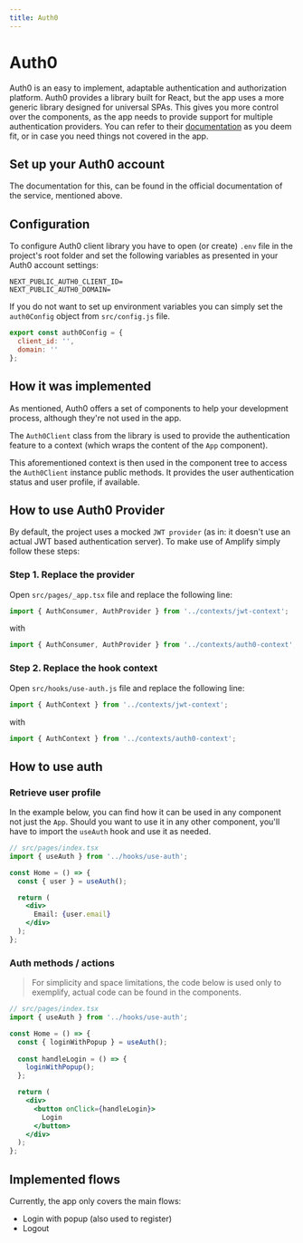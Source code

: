 ```yaml
---
title: Auth0
---
```


# Auth0

Auth0 is an easy to implement, adaptable authentication and authorization platform. Auth0 provides a
library built for React, but the app uses a more generic library designed for universal SPAs. This
gives you more control over the components, as the app needs to provide support for multiple
authentication providers. You can refer to their [documentation](https://auth0.com/docs/)
as you deem fit, or in case you need things not covered in the app.

## Set up your Auth0 account

The documentation for this, can be found in the official documentation of the service, mentioned
above.

## Configuration

To configure Auth0 client library you have to open (or create) `.env` file in the project's root
folder and set the following variables as presented in your Auth0 account settings:

```shell
NEXT_PUBLIC_AUTH0_CLIENT_ID=
NEXT_PUBLIC_AUTH0_DOMAIN=
```

If you do not want to set up environment variables you can simply set the `auth0Config` object
from `src/config.js` file.

```js
export const auth0Config = {
  client_id: '',
  domain: ''
};
```

## How it was implemented

As mentioned, Auth0 offers a set of components to help your development process, although they're
not used in the app.

The `Auth0Client` class from the library is used to provide the authentication feature to a
context (which wraps the content of the `App` component).

This aforementioned context is then used in the component tree to access the `Auth0Client` instance
public methods. It provides the user authentication status and user profile, if available.

## How to use Auth0 Provider

By default, the project uses a mocked `JWT provider` (as in: it doesn't use an actual JWT based
authentication server). To make use of Amplify simply follow these steps:

### Step 1. Replace the provider

Open `src/pages/_app.tsx` file and replace the following line:

```js
import { AuthConsumer, AuthProvider } from '../contexts/jwt-context';
```

with

```js
import { AuthConsumer, AuthProvider } from '../contexts/auth0-context';
```

### Step 2. Replace the hook context

Open `src/hooks/use-auth.js` file and replace the following line:

```js
import { AuthContext } from '../contexts/jwt-context';
```

with

```js
import { AuthContext } from '../contexts/auth0-context';
```

## How to use auth

### Retrieve user profile

In the example below, you can find how it can be used in any component not just the `App`. Should
you want to use it in any other component, you'll have to import the `useAuth` hook and use it as
needed.

```jsx
// src/pages/index.tsx
import { useAuth } from '../hooks/use-auth';

const Home = () => {
  const { user } = useAuth();

  return (
    <div>
      Email: {user.email}
    </div>
  );
};
```

### Auth methods / actions

> For simplicity and space limitations, the code below is used only to exemplify, actual code can be found in the components.

```jsx
// src/pages/index.tsx
import { useAuth } from '../hooks/use-auth';

const Home = () => {
  const { loginWithPopup } = useAuth();
  
  const handleLogin = () => {
    loginWithPopup();
  };

  return (
    <div>
      <button onClick={handleLogin}>
        Login
      </button>
    </div>
  );
};
```

## Implemented flows

Currently, the app only covers the main flows:

- Login with popup (also used to register)
- Logout
